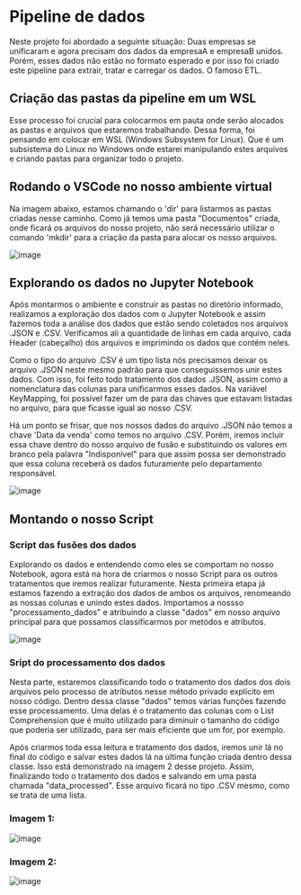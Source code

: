 # Pipeline de dados

Neste projeto foi abordado a seguinte situação: Duas empresas se unificaram e agora precisam dos dados da empresaA e empresaB unidos. Porém, esses dados não estão no formato esperado e por isso foi criado este pipeline para extrair, tratar e carregar os dados. O famoso ETL.

## Criação das pastas da pipeline em um WSL

Esse processo foi crucial para colocarmos em pauta onde serão alocados as pastas e arquivos que estaremos trabalhando. Dessa forma, foi pensando em colocar em WSL (Windows Subsystem for Linux). Que é um subsistema do Linux no Windows onde estarei manipulando estes arquivos e criando pastas para organizar todo o projeto.

## Rodando o VSCode no nosso ambiente virtual

Na imagem abaixo, estamos chamando o 'dir' para listarmos as pastas criadas nesse caminho. Como já temos uma pasta "Documentos" criada, onde ficará os arquivos do nosso projeto, não será necessário utilizar o comando 'mkdir' para a criação da pasta para alocar os nosso arquivos.

![image](https://github.com/user-attachments/assets/bba89692-90c4-4d9b-bb83-ccd61e95be11)

## Explorando os dados no Jupyter Notebook

Após montarmos o ambiente e construir as pastas no diretório informado, realizamos a exploração dos dados com o Jupyter Notebook e assim fazemos toda a análise dos dados que estão sendo coletados nos arquivos .JSON e .CSV. Verificamos ali a quantidade de linhas em cada arquivo, cada Header (cabeçalho) dos arquivos e imprimindo os dados que contém neles.

Como o tipo do arquivo .CSV é um tipo lista nós precisamos deixar os arquivo .JSON neste mesmo padrão para que conseguissemos unir estes dados. Com isso, foi feito todo tratamento dos dados .JSON, assim como a nomenclatura das colunas para unificarmos esses dados. Na variável KeyMapping, foi possível fazer um de para das chaves que estavam listadas no arquivo, para que ficasse igual ao nosso .CSV.

Há um ponto se frisar, que nos nossos dados do arquivo .JSON não temos a chave 'Data da venda' como temos no arquivo .CSV. Porém, iremos incluir essa chave dentro do nosso arquivo de fusão e substituindo os valores em branco pela palavra "Indisponivel" para que assim possa ser demonstrado que essa coluna receberá os dados futuramente pelo departamento responsável.

![image](https://github.com/user-attachments/assets/6618ea7d-0f35-4e5b-a62b-7adeb0182b3e)

## Montando o nosso Script

### Script das fusões dos dados

Explorando os dados e entendendo como eles se comportam no nosso Notebook, agora está na hora de criarmos o nosso Script para os outros tratamentos que iremos realizar futuramente. Nesta primeira etapa já estamos fazendo a extração dos dados de ambos os arquivos, renomeando as nossas colunas e unindo estes dados. Importamos a nossso "processamento_dados" e atribuíndo a classe "dados" em nosso arquivo principal para que possamos classificarmos por metódos e atributos.

![image](https://github.com/user-attachments/assets/9cac1ac3-bc2e-4cc1-82f8-52e32c1a24b0)


### Sript do processamento dos dados

Nesta parte, estaremos classificando todo o tratamento dos dados dos dois arquivos pelo processo de atributos nesse método privado explícito em nosso código. Dentro dessa classe "dados" temos várias funções fazendo esse processamento. Uma delas é o tratamento das colunas com o List Comprehension que é muito utilizado para diminuir o tamanho do código que poderia ser utilizado, para ser mais eficiente que um for, por exemplo.

Após criarmos toda essa leitura e tratamento dos dados, iremos unir lá no final do código e salvar estes dados lá na última função criada dentro dessa classe. Isso está demonstrado na imagem 2 desse projeto. Assim, finalizando todo o tratamento dos dados e salvando em uma pasta chamada "data_processed". Esse arquivo ficará no tipo .CSV mesmo, como se trata de uma lista.

### Imagem 1:

![image](https://github.com/user-attachments/assets/ca1a339b-9f1a-4cdd-8071-ee2a318a6234)

### Imagem 2:

![image](https://github.com/user-attachments/assets/69faf4b2-92b0-43b8-b91a-c179e59f0230)

